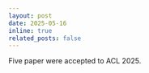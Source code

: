 ```yaml
---
layout: post
date: 2025-05-16 
inline: true
related_posts: false
---
```


Five paper were accepted to ACL 2025.